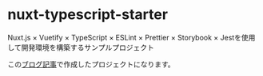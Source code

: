 # nuxt-typescript-starter

Nuxt.js × Vuetify × TypeScript × ESLint × Prettier × Storybook × Jestを使用して開発環境を構築するサンプルプロジェクト

この[ブログ記事](https://ikkyu.hateblo.jp/entry/2019/08/14/233538)で作成したプロジェクトになります。
